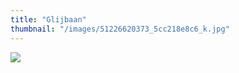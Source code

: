 ```yaml
---
title: "Glijbaan"
thumbnail: "/images/51226620373_5cc218e8c6_k.jpg"
---
```


<img src="/images/51226620373_5cc218e8c6_k.jpg">
